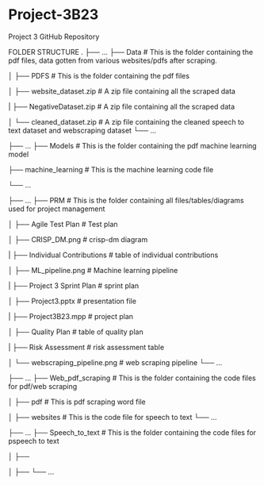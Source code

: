 # Project-3B23
Project 3 GitHub Repository

FOLDER STRUCTURE
.
├── ...
├── Data              # This is the folder containing the pdf files, data gotten from various websites/pdfs after scraping. 

│   ├── PDFS        # This is the folder containing the pdf files

│   ├── website_dataset.zip       # A zip file containing all the scraped data

|    ├── NegativeDataset.zip       # A zip file containing all the scraped data

│   └── cleaned_dataset.zip        # A zip file containing the cleaned speech to text dataset and webscraping dataset
└── ...

├── ...
├── Models              # This is the folder containing the pdf machine learning model

  ├── machine_learning        # This is the machine learning code file
 
└── ...

├── ...
├── PRM             # This is the folder containing all files/tables/diagrams used for project management

│   ├── Agile Test Plan      # Test plan

│   ├── CRISP_DM.png       # crisp-dm diagram

|   ├── Individual Contributions      # table of individual contributions

│   ├── ML_pipeline.png       # Machine learning pipeline

|   ├── Project 3 Sprint Plan      # sprint plan

│   ├── Project3.pptx       # presentation file

|   ├── Project3B23.mpp    # project plan

│   ├── Quality Plan     # table of quality plan

|   ├── Risk Assessment      # risk assessment table

│   └── webscraping_pipeline.png        # web scraping pipeline
└── ...

├── ...
├── Web_pdf_scraping           # This is the folder containing the code files for pdf/web scraping

│   ├── pdf       # This is pdf scraping word file

│   ├── websites       # This is the code file for speech to text
└── ...

├── ...
├── Speech_to_text           # This is the folder containing the code files for pspeech to text

│   ├── 

│   ├── 
└── ...

